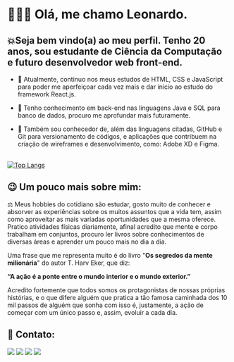 <h1>🙋🏼‍♂️ Olá, me chamo Leonardo.</h1>

<h2>💥Seja bem vindo(a) ao meu perfil. Tenho 20 anos, sou estudante de Ciência da Computação e futuro desenvolvedor web front-end.</h2>

- 📖 Atualmente, continuo nos meus estudos de HTML, CSS e JavaScript para poder me aperfeiçoar cada vez mais e dar início ao estudo do framework React.js.

- 📝 Tenho conhecimento em back-end nas linguagens Java e SQL para banco de dados, procuro me aprofundar mais futuramente.

- 🧐 Também sou conhecedor de, além das linguagens citadas, GitHub e Git para versionamento de códigos, e aplicações que contribuem na criação de wireframes 
e desenvolvimento, como: Adobe XD e Figma. <br> <br>



[![Top Langs](https://github-readme-stats.vercel.app/api/top-langs/?username=loferreira&layout=compact&theme=chartreuse-dark)](https://github.com/anuraghazra/github-readme-stats)


<h2>😉 Um pouco mais sobre mim:</h2>

⚖ Meus hobbies do cotidiano são estudar, gosto muito de conhecer e absorver as experiências sobre os muitos assuntos que a vida tem, assim como aproveitar 
as mais variadas oportunidades que a mesma oferece. Pratico atividades físicas diariamente, afinal acredito que mente e corpo trabalham em conjuntos, 
procuro ler livros sobre conhecimentos de diversas áreas e aprender um pouco mais no dia a dia. 


Uma frase que me representa muito é do livro "**Os segredos da mente milionária**" do autor T. Harv Eker, que diz:


**“A ação é a ponte entre o mundo interior e o mundo exterior.”**


Acredito fortemente que todos somos os protagonistas de nossas próprias histórias, e o que difere alguém que pratica a tão famosa caminhada dos 
10 mil passos de alguém que sonha com isso é, justamente, a ação de começar com um único passo e, assim, evoluir a cada dia.

<h2>📱 Contato:</h2>

<a href="www.linkedin.com/in/laf-leonardo-ferreira"><img src="https://img.shields.io/badge/LinkedIn-0077B5?style=for-the-badge&logo=linkedin&logoColor=white" /></a>
<a href="mailto: leonardo10sp@gmail.com"><img src="https://img.shields.io/badge/Gmail-D14836?style=for-the-badge&logo=gmail&logoColor=white" /></a>
<a href="https://web.whatsapp.com/send?phone=5511947873028"><img src="https://img.shields.io/badge/WhatsApp-25D366?style=for-the-badge&logo=whatsapp&logoColor=white" /></a> 
<a href="https://www.instagram.com/lleonardof_/"><img src="https://img.shields.io/badge/Instagram-E4405F?style=for-the-badge&logo=instagram&logoColor=white" /></a> 

